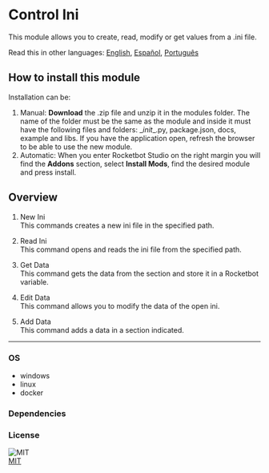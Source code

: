 # Control Ini
  
This module allows you to create, read, modify or get values from a .ini file.

Read this in other languages: [English](Readme.md), [Español](Readme.es.md), [Português](Readme.pr.md)

## How to install this module
  
Installation can be:
1. Manual: __Download__ the .zip file and unzip it in the modules folder. The name of the folder must be the same as the module and inside it must have the following files and folders: \__init__.py, package.json, docs, example and libs. If you have the application open, refresh the browser to be able to use the new module.
2. Automatic: When you enter Rocketbot Studio on the right margin you will find the **Addons** section, select **Install Mods**, find the desired module and press install.



## Overview


1. New Ini  
This commands creates a new ini file in the specified path.

2. Read Ini  
This command opens and reads the ini file from the specified path.

3. Get Data  
This command gets the data from the section and store it in a Rocketbot variable.

4. Edit Data  
This command allows you to modify the data of the open ini.

5. Add Data  
This command adds a data in a section indicated.  




----
### OS

- windows
- linux
- docker

### Dependencies

### License
  
![MIT](https://camo.githubusercontent.com/107590fac8cbd65071396bb4d04040f76cde5bde/687474703a2f2f696d672e736869656c64732e696f2f3a6c6963656e73652d6d69742d626c75652e7376673f7374796c653d666c61742d737175617265)  
[MIT](http://opensource.org/licenses/mit-license.ph)